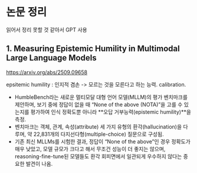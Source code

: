 # 논문 정리

읽어서 정리 못할 것 같아서 GPT 사용

## 1. Measuring Epistemic Humility in Multimodal Large Language Models

https://arxiv.org/abs/2509.09658

epsitemic humility : 인지적 겸손 -> 모르는 것을 모른다고 하는 능력. calibration.

- HumbleBench라는 새로운 멀티모달 대형 언어 모델(MLLM)의 평가 벤치마크를 제안하며, 보기 중에 정답이 없을 때 “None of the above (NOTA)”을 고를 수 있는지를 평가하여 인식 정확도뿐 아니라 **오답 거부능력(epistemic humility)**을 측정. 
- 벤치마크는 객체, 관계, 속성(attribute) 세 가지 유형의 환각(hallucination)을 다루며, 약 22,831개의 다지선다형(multiple-choice) 질문으로 구성됨. 
- 기존 최신 MLLMs를 시험한 결과, 정답이 “None of the above”인 경우 정확도가 매우 낮았고, 모델 규모가 크다고 해서 무조건 성능이 더 좋지는 않으며, reasoning-fine-tune된 모델들도 환각 회피면에서 일관되게 우수하지 않다는 중요한 발견이 나옴.